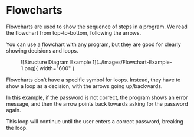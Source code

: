 # Flowcharts

Flowcharts are used to show the sequence of steps in a program. We read the flowchart from top-to-bottom, following the arrows.

You can use a flowchart with any program, but they are good for clearly showing decisions and loops.

<figure markdown="span">
      ![Structure Diagram Example 1](../Images/Flowchart-Example-1.png){ width="600" }
</figure>

    
Flowcharts don’t have a specific symbol for loops. Instead, they have to show a loop as a decision, with the arrows going up/backwards.

In this example, if the password is not correct, the program shows an error message, and then the arrow points back towards asking for the password again. 

This loop will continue until the user enters a correct password, breaking the loop.
